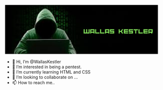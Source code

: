 

<img src='mybanner.png'>


- 👋 Hi, I’m @WallasKestler
- 👀 I’m interested in being a pentest.
- 🌱 I’m currently learning HTML and CSS
- 💞️ I’m looking to collaborate on ...
- 📫 How to reach me..

<!---
WallasKestler/WallasKestler is a ✨ special ✨ repository because its `README.md` (this file) appears on your GitHub profile.
You can click the Preview link to take a look at your changes.
--->

